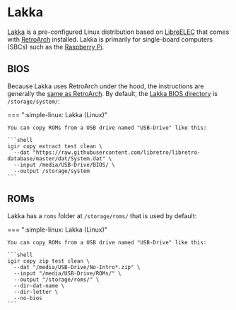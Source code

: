 # Lakka

[Lakka](https://www.lakka.tv/) is a pre-configured Linux distribution based on [LibreELEC](https://libreelec.tv/) that comes with [RetroArch](https://www.retroarch.com/) installed. Lakka is primarily for single-board computers (SBCs) such as the [Raspberry Pi](https://www.raspberrypi.com/).

## BIOS

Because Lakka uses RetroArch under the hood, the instructions are generally the [same as RetroArch](retroarch.md). By default, the [Lakka BIOS directory](https://www.lakka.tv/doc/Accessing-Lakka-filesystem/) is `/storage/system/`:

=== ":simple-linux: Lakka (Linux)"

    You can copy ROMs from a USB drive named "USB-Drive" like this:

    ```shell
    igir copy extract test clean \
      --dat "https://raw.githubusercontent.com/libretro/libretro-database/master/dat/System.dat" \
      --input /media/USB-Drive/BIOS/ \
      --output /storage/system
    ```

## ROMs

Lakka has a `roms` folder at `/storage/roms/` that is used by default:

=== ":simple-linux: Lakka (Linux)"

    You can copy ROMs from a USB drive named "USB-Drive" like this:

    ```shell
    igir copy zip test clean \
      --dat "/media/USB-Drive/No-Intro*.zip" \
      --input "/media/USB-Drive/ROMs/" \
      --output "/storage/roms/" \
      --dir-dat-name \
      --dir-letter \
      --no-bios
    ```
